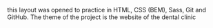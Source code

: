 
this layout was opened to practice in HTML, CSS (BEM), Sass, Git and GitHub. The theme of the project is the website of the dental clinic
